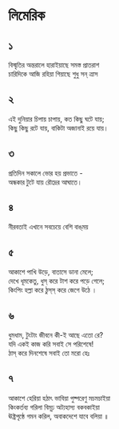 # লিমেরিক

## ১

বিস্মৃতির অন্তরালে হারাইয়াছে সমস্ত প্রাতরাশ  
চারিদিকে আজি রহিয়া গিয়াছে শুধু সন্‌ ত্রাস

## ২

এই দুনিয়ার চিপায় চাপায়, কত কিছু ঘটে যায়;  
কিছু কিছু রটে যায়, বাকিটা অজানাই রয়ে যায়।

## ৩

প্রতিদিন সকালে ভোর হয় প্রভাতে -  
অন্ধকার টুটে যায় রৌদ্রের আঘাতে।

## ৪

নীরবতাই এখানে সবচেয়ে বেশি বাঙ্‌ময়

## ৫

আকাশে পাখি উড়ে, বাতাসে ডানা মেলে;  
দেখে ধূমকেতু, ধুস্‌ করে টাশ করে পড়ে গেলে;  
কিংপিং হল্লা করে ঠুস্‌স্‌ করে জেগে উঠে ।

## ৬

ধুমধাম, টুংটাং জীবনে কী-ই আছে এতো রে?  
যদি একই কাজ করি সবাই সে পরিশেষে!  
ঠাস্‌ করে দিনশেষে সবাই তো মরো হেঃ

## ৭

আকাশে হেরিয়া হঠাৎ ভাবিয়া পুষ্পরেণু মচমচাইয়া  
কিংকর্তব্য গরিলা বিমূঢ় অট্যহাস্য বকবকাইয়া  
ঊষ্ট্রপৃষ্ঠে গমন করিল, অবাকদেশে যাবে বলিয়া ॥
